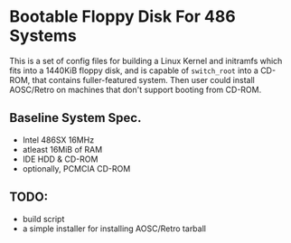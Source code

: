 # Bootable Floppy Disk For 486 Systems

This is a set of config files for building a Linux Kernel and initramfs which fits
into a 1440KiB floppy disk, and is capable of `switch_root` into a CD-ROM, that contains
fuller-featured system. Then user could install AOSC/Retro on machines that don't support
booting from CD-ROM.

## Baseline System Spec.
* Intel 486SX 16MHz
* atleast 16MiB of RAM
* IDE HDD & CD-ROM
* optionally, PCMCIA CD-ROM

## TODO:
* build script
* a simple installer for installing AOSC/Retro tarball
